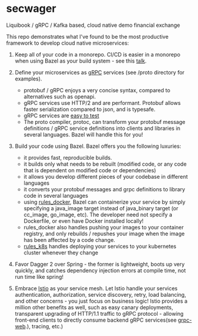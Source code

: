 # secwager
Liquibook / gRPC / Kafka based, cloud native demo financial exchange

This repo demonstrates what I've found to be the most productive framework to develop cloud native microservices:

1. Keep all of your code in a monorepo. CI/CD is easier in a monorepo when using Bazel as your build system - see this [talk](https://www.youtube.com/watch?v=DTvXa-iqrfA). 
2. Define your microservices as [gRPC](https://grpc.io) services (see /proto directory for examples).
    - protobuf / gRPC enjoys a very concise syntax, compared to alternatives such as openapi.
    - gRPC services use HTTP/2  and are performant. Protobuf allows faster serialization compared to json, and is typesafe.
    - gRPC services are [easy to test](https://github.com/mancini0/bazel-grpc-playground/blob/9651f7912f4d46da7c13bb96019aa1dfc52bbf3d/capitalization/src/test/java/com/example/capitalization/CapitalizationServiceTest.java#L34)
    - The proto compiler, protoc,  can transform your protobuf message definitions / gRPC service definitions into clients and libraries in several languages. Bazel will handle this for you!
3. Build your code using Bazel. Bazel offers you the following luxuries:
    - it provides fast, reproducible builds.
    - it builds only what needs to be rebuilt (modified code, or any code that is dependent on modified code or dependencies)
    - it allows you develop different pieces of your codebase in different languages
    - it converts your protobuf messages and grpc definitions to library code in several languages
    - using [rules_docker](https://github.com/bazelbuild/rules_docker), Bazel can containerize your service by simply specifying a java_image target instead of java_binary target (or cc_image, go_image, etc). The developer need not specify a Dockerfile, or even have Docker installed locally! 
    - rules_docker also handles pushing your images to your container registry, and only rebuilds / repushes your image when the image has been affected by a code change.
    - [rules_k8s](https://github.com/bazelbuild/rules_k8s) handles deploying your services to your kubernetes cluster whenever they change
4. Favor Dagger 2 over Spring - the former is lightweight, boots up very quickly, and catches dependency injection errors at compile time, not run time like spring!

5. Embrace [Istio](https://istio.io) as your service mesh. Let Istio handle your services authentication, authorization, service discovery, retry, load balancing, and other concerns - you just focus on business logic! Istio provides a million other benefits as well, such as easy canary deployments, transparent upgrading of HTTP/1.1 traffic to gRPC protocol - allowing front-end clients to directly consume backend gRPC services(see [grpc-web](https://github.com/grpc/grpc-web).), tracing, etc.)
